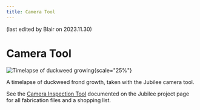 ```yaml
---
title: Camera Tool
---
```


(last edited by Blair on 2023.11.30)

# Camera Tool

![Timelapse of duckweed growing](../_static/duckweed.gif){scale="25%"}

A timelapse of duckweed frond growth, taken with the Jubilee camera tool.

See the [Camera Inspection Tool](https://jubilee3d.com/index.php?title=Camera_Inspection_Tool) documented on the Jubilee project page for all fabrication files and a shopping list.
